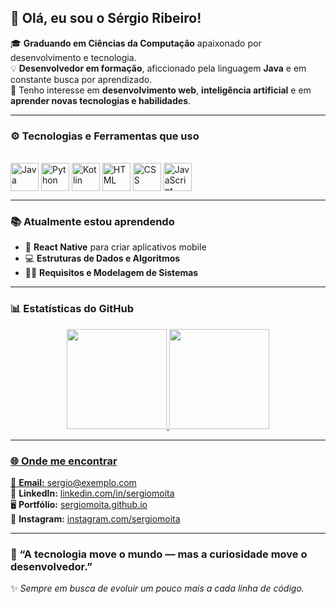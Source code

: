 ## 👋 Olá, eu sou o Sérgio Ribeiro!

🎓 **Graduando em Ciências da Computação** apaixonado por desenvolvimento e tecnologia.  
💡 **Desenvolvedor em formação**, aficcionado pela linguagem **Java** e em constante busca por aprendizado.  
🚀 Tenho interesse em **desenvolvimento web**, **inteligência artificial** e em **aprender novas tecnologias e habilidades**.

---

### ⚙️ Tecnologias e Ferramentas que uso
<div style="display: inline_block"><br/>
  <img align="center" alt="Java" height="45" width="45" src="https://cdn.jsdelivr.net/gh/devicons/devicon/icons/java/java-original.svg" />
  <img align="center" alt="Python" height="45" width="45" src="https://cdn.jsdelivr.net/gh/devicons/devicon/icons/python/python-original.svg" />
  <img align="center" alt="Kotlin" height="45" width="45" src="https://cdn.jsdelivr.net/gh/devicons/devicon/icons/kotlin/kotlin-original.svg" />
  <img align="center" alt="HTML" height="45" width="45" src="https://cdn.jsdelivr.net/gh/devicons/devicon/icons/html5/html5-original.svg" />
  <img align="center" alt="CSS" height="45" width="45" src="https://cdn.jsdelivr.net/gh/devicons/devicon/icons/css3/css3-original.svg" />
  <img align="center" alt="JavaScript" height="45" width="45" src="https://cdn.jsdelivr.net/gh/devicons/devicon/icons/javascript/javascript-original.svg" />
</div>

---

### 📚 Atualmente estou aprendendo
- 🧠 **React Native** para criar aplicativos mobile  
- 💻 **Estruturas de Dados e Algoritmos**  
- 🧑‍💼 **Requisitos e Modelagem de Sistemas**

---

### 📊 Estatísticas do GitHub
<div align="center">
  <a href="https://github.com/sergiomoita">
  <img height="160em" src="https://github-readme-stats.vercel.app/api?username=sergiomoita&show_icons=true&theme=dracula&include_all_commits=true&count_private=true"/>
  <img height="160em" src="https://github-readme-stats.vercel.app/api/top-langs/?username=sergiomoita&layout=compact&langs_count=7&theme=dracula"/>
</div>

---

### 🌐 Onde me encontrar
📧 **Email:** [sergio@exemplo.com](mailto:sergiomoita12@gmail.com)  
💼 **LinkedIn:** [linkedin.com/in/sergiomoita](https://linkedin.com/in/sergiomoita_)  
🖥️ **Portfólio:** [sergiomoita.github.io](https://sergiomoita.github.io)  
📸 **Instagram:** [instagram.com/sergiomoita](https://instagram.com/sergiomoita_)

---

### 💬 “A tecnologia move o mundo — mas a curiosidade move o desenvolvedor.”
✨ *Sempre em busca de evoluir um pouco mais a cada linha de código.*
